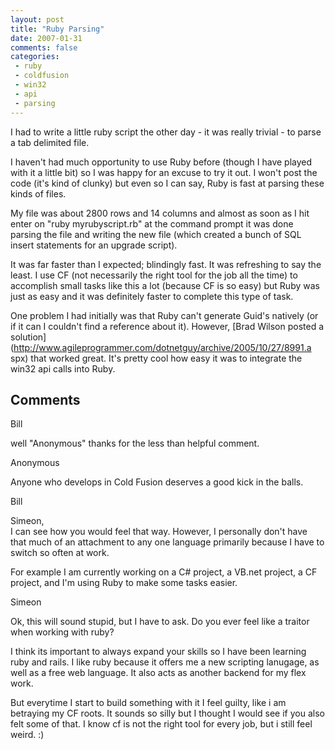 ```yaml
---
layout: post
title: "Ruby Parsing"
date: 2007-01-31
comments: false
categories:
 - ruby
 - coldfusion
 - win32
 - api
 - parsing
---
```

I had to write a little ruby script the other day - it was really trivial - to
parse a tab delimited file.  
  
I haven't had much opportunity to use Ruby before (though I have played with
it a little bit) so I was happy for an excuse to try it out. I won't post the
code (it's kind of clunky) but even so I can say, Ruby is fast at parsing
these kinds of files.  
  
My file was about 2800 rows and 14 columns and almost as soon as I hit enter
on "ruby myrubyscript.rb" at the command prompt it was done parsing the file
and writing the new file (which created a bunch of SQL insert statements for
an upgrade script).  
  
It was far faster than I expected; blindingly fast. It was refreshing to say
the least. I use CF (not necessarily the right tool for the job all the time)
to accomplish small tasks like this a lot (because CF is so easy) but Ruby was
just as easy and it was definitely faster to complete this type of task.  
  
One problem I had initially was that Ruby can't generate Guid's natively (or
if it can I couldn't find a reference about it). However, [Brad Wilson posted
a solution](http://www.agileprogrammer.com/dotnetguy/archive/2005/10/27/8991.a
spx) that worked great. It's pretty cool how easy it was to integrate the
win32 api calls into Ruby.

## Comments

Bill

well "Anonymous" thanks for the less than helpful comment.

Anonymous

Anyone who develops in Cold Fusion deserves a good kick in the balls.

Bill

Simeon,  
I can see how you would feel that way. However, I personally don't have that
much of an attachment to any one language primarily because I have to switch
so often at work.  
  
For example I am currently working on a C# project, a VB.net project, a CF
project, and I'm using Ruby to make some tasks easier.

Simeon

Ok, this will sound stupid, but I have to ask. Do you ever feel like a traitor
when working with ruby?  
  
I think its important to always expand your skills so I have been learning
ruby and rails. I like ruby because it offers me a new scripting lanugage, as
well as a free web language. It also acts as another backend for my flex work.  
  
But everytime I start to build something with it I feel guilty, like i am
betraying my CF roots. It sounds so silly but I thought I would see if you
also felt some of that. I know cf is not the right tool for every job, but i
still feel weird. :)


